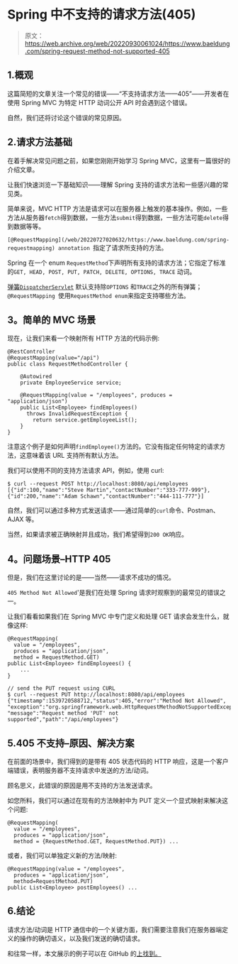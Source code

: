 # Spring 中不支持的请求方法(405)

> 原文：<https://web.archive.org/web/20220930061024/https://www.baeldung.com/spring-request-method-not-supported-405>

## 1.概观

这篇简短的文章关注一个常见的错误——“不支持请求方法——405”——开发者在使用 Spring MVC 为特定 HTTP 动词公开 API 时会遇到这个错误。

自然，我们还将讨论这个错误的常见原因。

## 2.请求方法基础

在着手解决常见问题之前，如果您刚刚开始学习 Spring MVC，这里有一篇很好的介绍文章。

让我们快速浏览一下基础知识——理解 Spring 支持的请求方法和一些感兴趣的常见类。

简单来说，MVC HTTP 方法是请求可以在服务器上触发的基本操作。例如，一些方法从服务器`fetch`得到数据，一些方法`submit`得到数据，一些方法可能`delete`得到数据等等。

`[@RequestMapping](/web/20220727020632/https://www.baeldung.com/spring-requestmapping) annotation `指定了请求所支持的方法。

Spring 在一个 enum `RequestMethod`下声明所有支持的请求方法；它指定了标准的`GET, HEAD, POST, PUT, PATCH, DELETE, OPTIONS, TRACE` 动词。

[弹簧`DispatcherServlet`](/web/20220727020632/https://www.baeldung.com/spring-dispatcherservlet) 默认支持除`OPTIONS` 和`TRACE`之外的所有弹簧；`@RequestMapping `使用`RequestMethod enum`来指定支持哪些方法。

## 3。简单的 MVC 场景

现在，让我们来看一个映射所有 HTTP 方法的代码示例:

```
@RestController
@RequestMapping(value="/api")
public class RequestMethodController {

    @Autowired
    private EmployeeService service;

    @RequestMapping(value = "/employees", produces = "application/json")
    public List<Employee> findEmployees()
      throws InvalidRequestException {
        return service.getEmployeeList();
    }
}
```

注意这个例子是如何声明`findEmployee()`方法的。它没有指定任何特定的请求方法，这意味着该 URL 支持所有默认方法。

我们可以使用不同的支持方法请求 API，例如，使用 curl:

```
$ curl --request POST http://localhost:8080/api/employees
[{"id":100,"name":"Steve Martin","contactNumber":"333-777-999"},
{"id":200,"name":"Adam Schawn","contactNumber":"444-111-777"}]
```

自然，我们可以通过多种方式发送请求——通过简单的`curl`命令、Postman、AJAX 等。

当然，如果请求被正确映射并且成功，我们希望得到`200 OK`响应。

## 4。问题场景–HTTP 405

但是，我们在这里讨论的是——当然——请求不成功的情况。

`405 Method Not Allowed`'是我们在处理 Spring 请求时观察到的最常见的错误之一。

让我们看看如果我们在 Spring MVC 中专门定义和处理 GET 请求会发生什么，就像这样:

```
@RequestMapping(
  value = "/employees", 
  produces = "application/json", 
  method = RequestMethod.GET)
public List<Employee> findEmployees() {
    ...
}

// send the PUT request using CURL
$ curl --request PUT http://localhost:8080/api/employees
{"timestamp":1539720588712,"status":405,"error":"Method Not Allowed",
"exception":"org.springframework.web.HttpRequestMethodNotSupportedException",
"message":"Request method 'PUT' not supported","path":"/api/employees"} 
```

## 5.405 不支持–原因、解决方案

在前面的场景中，我们得到的是带有 405 状态代码的 HTTP 响应，这是一个客户端错误，表明服务器不支持请求中发送的方法/动词。

顾名思义，此错误的原因是用不支持的方法发送请求。

如您所料，我们可以通过在现有的方法映射中为 PUT 定义一个显式映射来解决这个问题:

```
@RequestMapping(
  value = "/employees", 
  produces = "application/json", 
  method = {RequestMethod.GET, RequestMethod.PUT}) ...
```

或者，我们可以单独定义新的方法/映射:

```
@RequestMapping(value = "/employees", 
  produces = "application/json", 
  method=RequestMethod.PUT)
public List<Employee> postEmployees() ... 
```

## 6.结论

请求方法/动词是 HTTP 通信中的一个关键方面，我们需要注意我们在服务器端定义的操作的确切语义，以及我们发送的确切请求。

和往常一样，本文展示的例子可以在 GitHub 的[上找到。](https://web.archive.org/web/20220727020632/https://github.com/eugenp/tutorials/tree/master/spring-web-modules/spring-mvc-basics-2)